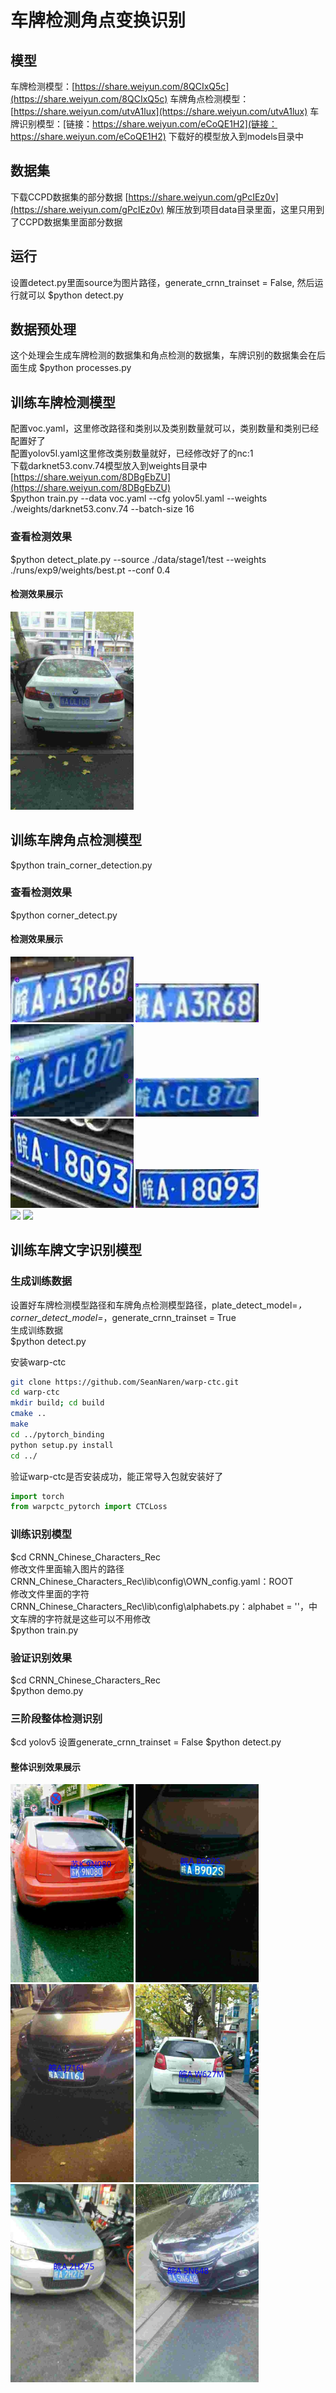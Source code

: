 # 车牌检测角点变换识别

## 模型
车牌检测模型：[https://share.weiyun.com/8QCIxQ5c](https://share.weiyun.com/8QCIxQ5c)
车牌角点检测模型：[https://share.weiyun.com/utvA1lux](https://share.weiyun.com/utvA1lux)
车牌识别模型：[链接：https://share.weiyun.com/eCoQE1H2](链接：https://share.weiyun.com/eCoQE1H2)
下载好的模型放入到models目录中<br>
## 数据集
下载CCPD数据集的部分数据 [https://share.weiyun.com/gPcIEz0v](https://share.weiyun.com/gPcIEz0v)
解压放到项目data目录里面，这里只用到了CCPD数据集里面部分数据
 
## 运行
设置detect.py里面source为图片路径，generate_crnn_trainset = False, 然后运行就可以
$python detect.py

## 数据预处理
这个处理会生成车牌检测的数据集和角点检测的数据集，车牌识别的数据集会在后面生成
$python processes.py

## 训练车牌检测模型
配置voc.yaml，这里修改路径和类别以及类别数量就可以，类别数量和类别已经配置好了<br>
配置yolov5l.yaml这里修改类别数量就好，已经修改好了的nc:1<br>
下载darknet53.conv.74模型放入到weights目录中[https://share.weiyun.com/8DBgEbZU](https://share.weiyun.com/8DBgEbZU) <br>
$python train.py --data voc.yaml --cfg yolov5l.yaml --weights  ./weights/darknet53.conv.74  --batch-size 16 <br>
### 查看检测效果 
$python detect_plate.py --source ./data/stage1/test  --weights  ./runs/exp9/weights/best.pt --conf 0.4 <br>
#### 检测效果展示
<img src="inference/plate_detection/1.jpg" width="39%" /><br>

## 训练车牌角点检测模型
$python train_corner_detection.py
### 查看检测效果
$python corner_detect.py
#### 检测效果展示
<img src="inference/corner_detection/1.jpg" width="39%" /> <img src="inference/corner_detection/2.jpg" width="39%" /><br>
<i></i>
<img src="inference/corner_detection/3.jpg" width="39%" /> <img src="inference/corner_detection/4.jpg" width="39%" /><br>
<i></i>
<img src="inference/corner_detection/5.jpg" width="39%" /> <img src="inference/corner_detection/6.jpg" width="39%" /><br>
<i></i>
<img src="inference/corner_detection/7.jpg" width="39%" /> <img src="inference/corner_detection/8.jpg" width="39%" /><br>
<i></i>
## 训练车牌文字识别模型
### 生成训练数据
设置好车牌检测模型路径和车牌角点检测模型路径，plate_detect_model=*，corner_detect_model=*，generate_crnn_trainset = True <br>
生成训练数据<br>
$python detect.py 

安装warp-ctc<br>
```bash
git clone https://github.com/SeanNaren/warp-ctc.git
cd warp-ctc
mkdir build; cd build
cmake ..
make
cd ../pytorch_binding
python setup.py install
cd ../
```
验证warp-ctc是否安装成功，能正常导入包就安装好了<br>
```python
import torch
from warpctc_pytorch import CTCLoss
```

### 训练识别模型
$cd CRNN_Chinese_Characters_Rec <br>
修改文件里面输入图片的路径CRNN_Chinese_Characters_Rec\lib\config\OWN_config.yaml：ROOT<br>
修改文件里面的字符CRNN_Chinese_Characters_Rec\lib\config\alphabets.py：alphabet = ''，中文车牌的字符就是这些可以不用修改<br>
$python train.py
### 验证识别效果
$cd CRNN_Chinese_Characters_Rec <br>
$python demo.py

### 三阶段整体检测识别
$cd yolov5
设置generate_crnn_trainset = False
$python detect.py

#### 整体识别效果展示
<img src="inference/whole_detection/1.jpg" width="39%" /> <img src="inference/whole_detection/2.jpg" width="39%" /><br>
<i></i>
<img src="inference/whole_detection/3.jpg" width="39%" /> <img src="inference/whole_detection/4.jpg" width="39%" /><br>
<i></i>
<img src="inference/whole_detection/5.jpg" width="39%" /> <img src="inference/whole_detection/6.jpg" width="39%" /><br>
<i></i>